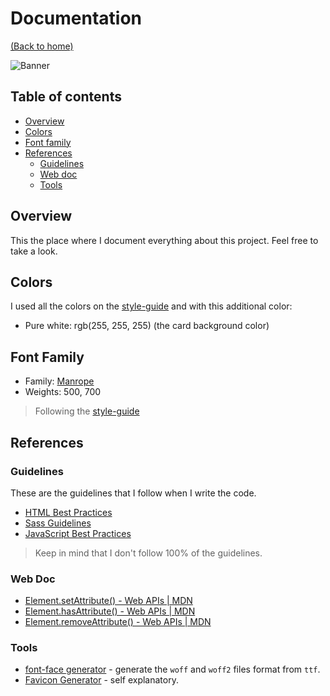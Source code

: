 # Documentation
[(Back to home)](https://github.com/vanzasetia/article-preview-component#readme)

![Banner](/images/documentation.gif)

## Table of contents
- [Overview](#overview)
- [Colors](#colors)
- [Font family](#font-family)
- [References](#references)
  - [Guidelines](#guidelines)
  - [Web doc](#web-doc)
  - [Tools](#tools)

## Overview
This the place where I document everything about this project. Feel free to take a look.

## Colors
I used all the colors on the [style-guide](../style-guide.md) and with this additional color:
* Pure white: rgb(255, 255, 255) (the card background color)

## Font Family
- Family: [Manrope](https://fonts.google.com/specimen/Manrope)
- Weights: 500, 700

> Following the [style-guide](../style-guide.md)

## References

### Guidelines

These are the guidelines that I follow when I write the code.
- [HTML Best Practices](https://github.com/hail2u/html-best-practices)
- [Sass Guidelines](https://sass-guidelin.es/)
- [JavaScript Best Practices](https://www.w3.org/wiki/JavaScript_best_practices)

> Keep in mind that I don't follow 100% of the guidelines.

### Web Doc
- [Element.setAttribute() - Web APIs | MDN](https://developer.mozilla.org/en-US/docs/Web/API/Element/setAttribute)
- [Element.hasAttribute() - Web APIs | MDN](https://developer.mozilla.org/en-US/docs/Web/API/Element/hasAttribute)
- [Element.removeAttribute() - Web APIs | MDN](https://developer.mozilla.org/en-US/docs/Web/API/Element/removeAttribute)

### Tools
- [font-face generator](https://everythingfonts.com/font-face) - generate the `woff` and `woff2` files format from `ttf`.
- [Favicon Generator](https://realfavicongenerator.net/) - self explanatory.
